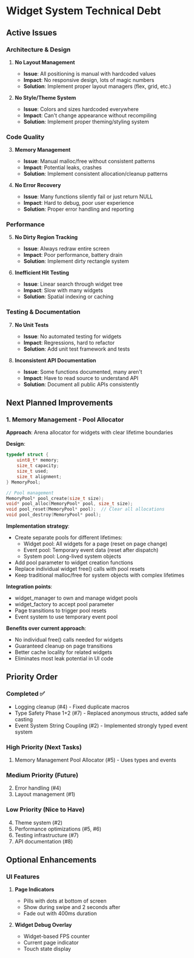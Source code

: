 # Widget System Technical Debt

## Active Issues

### Architecture & Design

1. **No Layout Management**
   - **Issue**: All positioning is manual with hardcoded values
   - **Impact**: No responsive design, lots of magic numbers
   - **Solution**: Implement proper layout managers (flex, grid, etc.)

2. **No Style/Theme System**
   - **Issue**: Colors and sizes hardcoded everywhere
   - **Impact**: Can't change appearance without recompiling
   - **Solution**: Implement proper theming/styling system

### Code Quality

3. **Memory Management**
   - **Issue**: Manual malloc/free without consistent patterns
   - **Impact**: Potential leaks, crashes
   - **Solution**: Implement consistent allocation/cleanup patterns

4. **No Error Recovery**
   - **Issue**: Many functions silently fail or just return NULL
   - **Impact**: Hard to debug, poor user experience
   - **Solution**: Proper error handling and reporting

### Performance

5. **No Dirty Region Tracking**
    - **Issue**: Always redraw entire screen
    - **Impact**: Poor performance, battery drain
    - **Solution**: Implement dirty rectangle system

6. **Inefficient Hit Testing**
    - **Issue**: Linear search through widget tree
    - **Impact**: Slow with many widgets
    - **Solution**: Spatial indexing or caching

### Testing & Documentation

7. **No Unit Tests**
    - **Issue**: No automated testing for widgets
    - **Impact**: Regressions, hard to refactor
    - **Solution**: Add unit test framework and tests

8. **Inconsistent API Documentation**
    - **Issue**: Some functions documented, many aren't
    - **Impact**: Have to read source to understand API
    - **Solution**: Document all public APIs consistently

## Next Planned Improvements

### 1. Memory Management - Pool Allocator
**Approach**: Arena allocator for widgets with clear lifetime boundaries

**Design**:
```c
typedef struct {
    uint8_t* memory;
    size_t capacity;
    size_t used;
    size_t alignment;
} MemoryPool;

// Pool management
MemoryPool* pool_create(size_t size);
void* pool_alloc(MemoryPool* pool, size_t size);
void pool_reset(MemoryPool* pool);  // Clear all allocations
void pool_destroy(MemoryPool* pool);
```

**Implementation strategy**:
- Create separate pools for different lifetimes:
  - Widget pool: All widgets for a page (reset on page change)
  - Event pool: Temporary event data (reset after dispatch)
  - System pool: Long-lived system objects
- Add pool parameter to widget creation functions
- Replace individual widget free() calls with pool resets
- Keep traditional malloc/free for system objects with complex lifetimes

**Integration points**:
- widget_manager to own and manage widget pools
- widget_factory to accept pool parameter
- Page transitions to trigger pool resets
- Event system to use temporary event pool

**Benefits over current approach**:
- No individual free() calls needed for widgets
- Guaranteed cleanup on page transitions
- Better cache locality for related widgets
- Eliminates most leak potential in UI code

## Priority Order

### Completed ✅
- Logging cleanup (#4) - Fixed duplicate macros
- Type Safety Phase 1+2 (#7) - Replaced anonymous structs, added safe casting
- Event System String Coupling (#2) - Implemented strongly typed event system

### High Priority (Next Tasks)
1. Memory Management Pool Allocator (#5) - Uses types and events

### Medium Priority (Future)
2. Error handling (#4)
3. Layout management (#1)

### Low Priority (Nice to Have)
4. Theme system (#2)
5. Performance optimizations (#5, #6)
6. Testing infrastructure (#7)
7. API documentation (#8)

## Optional Enhancements

### UI Features
1. **Page Indicators**
   - Pills with dots at bottom of screen
   - Show during swipe and 2 seconds after
   - Fade out with 400ms duration

2. **Widget Debug Overlay**
   - Widget-based FPS counter
   - Current page indicator
   - Touch state display
